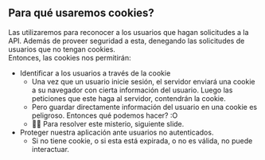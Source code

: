 ## Para qué usaremos cookies?
<p class='text-sm'>
Las utilizaremos para reconocer a los usuarios que hagan solicitudes a la API. Además de proveer seguridad a esta, denegando las solicitudes de usuarios que no tengan cookies. <br/>
Entonces, las cookies nos permitirán:
</p>

<div class="text-sm">

- Identificar a los usuarios a través de la cookie
  - Una vez que un usuario inicie sesión, el servidor enviará una cookie a su navegador con cierta información del usuario. Luego las peticiones que este haga al servidor, contendrán la cookie.
  - Pero guardar directamente información del usuario en una cookie es peligroso. Entonces qué podemos hacer? :O
  - ☝🏻 Para resolver este misterio, siguiente slide.
- Proteger nuestra aplicación ante usuarios no autenticados. 
  - Si no tiene cookie, o si esta está expirada, o no es válida, no puede interactuar.
</div>
